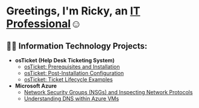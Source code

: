 
<h1>Greetings, I'm Ricky, an <a href="https://linkedin.com/in/ricky-hawkins-9426851ab">IT Professional</a>☺</h1>

<h2>👨‍💻 Information Technology Projects:</h2>

- <b>osTicket (Help Desk Ticketing System)</b>
  - [osTicket: Prerequisites and Installation](https://github.com/hawkins-rick/osticket-prereqs)
  - [osTicket: Post-Installation Configuration](https://github.com/hawkins-rick/osticket-post)
  - [osTicket: Ticket Lifecycle Examples](https://github.com/hawkins-rick/osticket-lifecycle)
- <b>Microsoft Azure</b>
  - [Network Security Groups (NSGs) and Inspecting Network Protocols](https://github.com/hawkins-rick/nsg-azure-machaine)
  - [Understanding DNS within Azure VMs](https://github.com/hawkins-rick/azure-dns)
<!--
**hawkins-rick/hawkins-rick** is a ✨ _special_ ✨ repository because its `README.md` (this file) appears on your GitHub profile.

Here are some ideas to get you started:

- 🔭 I’m currently working on ...
- 🌱 I’m currently learning ...
- 👯 I’m looking to collaborate on ...
- 🤔 I’m looking for help with ...
- 💬 Ask me about ...
- 📫 How to reach me: ...
- 😄 Pronouns: ...
- ⚡ Fun fact: ...
-->
